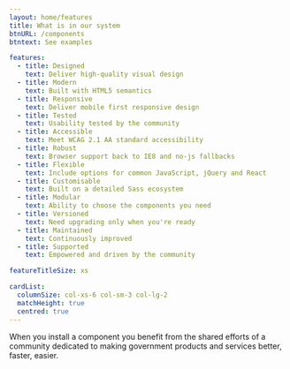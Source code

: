 ```yaml
---
layout: home/features
title: What is in our system
btnURL: /components
btntext: See examples

features:
  - title: Designed
    text: Deliver high-quality visual design
  - title: Modern
    text: Built with HTML5 semantics
  - title: Responsive
    text: Deliver mobile first responsive design
  - title: Tested
    text: Usability tested by the community
  - title: Accessible
    text: Meet WCAG 2.1 AA standard accessibility
  - title: Robust
    text: Browser support back to IE8 and no-js fallbacks
  - title: Flexible
    text: Include options for common JavaScript, jQuery and React
  - title: Customisable
    text: Built on a detailed Sass ecosystem
  - title: Modular
    text: Ability to choose the components you need
  - title: Versioned
    text: Need upgrading only when you're ready
  - title: Maintained
    text: Continuously improved
  - title: Supported
    text: Empowered and driven by the community

featureTitleSize: xs

cardList:
  columnSize: col-xs-6 col-sm-3 col-lg-2
  matchHeight: true
  centred: true
---
```


When you install a component you benefit from the shared efforts of a community dedicated to making government products and services better, faster, easier.
